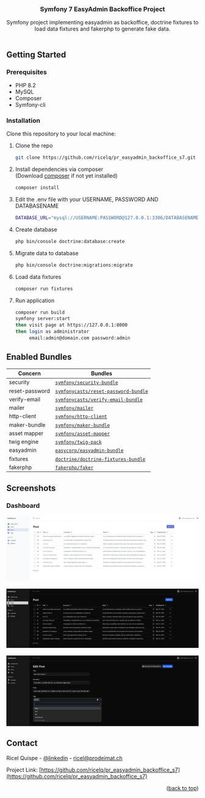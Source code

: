 
<span id="readme-top"></span>

<div align="center">

<h3 align="center">Symfony 7 EasyAdmin Backoffice Project</h3>

  <p align="center">
    Symfony project implementing easyadmin as backoffice, doctrine
   fixtures to load data fixtures and fakerphp to generate fake data.
    <br /><br />
   </p>  
</div>




<!-- GETTING STARTED -->
## Getting Started

### Prerequisites

* PHP 8.2
* MySQL
* Composer
* Symfony-cli

### Installation

Clone this repository to your local machine:

1. Clone the repo
   ```sh
   git clone https://github.com/ricelq/pr_easyadmin_backoffice_s7.git
   ```

2. Install dependencies via composer
   <br>(Download [composer](https://getcomposer.org) if not yet installed)
   ```sh
   composer install
   ```

3. Edit the .env file with your USERNAME, PASSWORD AND DATABASENAME
   ```sh
   DATABASE_URL="mysql://USERNAME:PASSWORD@127.0.0.1:3306/DATABASENAME?charset=utf8mb4"
   ```
4. Create database
   ```sh
   php bin/console doctrine:database:create
   ```

5. Migrate data to database
   ```sh
   php bin/console doctrine:migrations:migrate
   ```      
   
6. Load data fixtures
   ```sh
   composer run fixtures
   ```
   
7. Run application
   ```sh
   composer run build 
   symfony server:start
   then visit page at https://127.0.0.1:8000
   then login as administrator
        email:admin@domain.com password:admin
   ```   


## Enabled Bundles
Concern        | Bundles
------------------------  | ---
security  | [`symfony/security-bundle`](https://github.com/symfony/security-bundle)
reset-password  | [`symfonycasts/reset-password-bundle`](https://github.com/SymfonyCasts/reset-password-bundle)
verify-email  | [`symfonycasts/verify-email-bundle`](https://github.com/SymfonyCasts/verify-email-bundle)
mailer  | [`symfony/mailer`](https://github.com/symfony/mailer)
http-client  | [`symfony/http-client`](https://github.com/symfony/http-client)
maker-bundle  | [`symfony/maker-bundle`](https://github.com/symfony/maker-bundle)
asset mapper  | [`symfony/asset-mapper`](https://github.com/symfony/asset-mapper)
twig engine  | [`symfony/twig-pack`](https://github.com/symfony/twig-pack)
easyadmin  | [`easycorp/easyadmin-bundle`](https://github.com/EasyCorp/EasyAdminBundle)
fixtures  | [`doctrine/doctrine-fixtures-bundle`](https://github.com/doctrine/DoctrineFixturesBundle)
fakerphp  | [`fakerphp/faker`](https://packagist.org/packages/fakerphp/faker)

## Screenshots
### Dashboard
![light.png](light.png)
<br/><br/>
![dark.png](dark.png)
<br/><br/>
![dark2.png](dark2.png)

<!-- CONTACT -->
## Contact

Ricel Quispe - [@linkedin](https://www.linkedin.com/in/ricelquispe) - ricel@prodeimat.ch

Project Link: [https://github.com/ricelq/pr_easyadmin_backoffice_s7](https://github.com/ricelq/pr_easyadmin_backoffice_s7)

<p align="right">(<a href="#readme-top">back to top</a>)</p>
